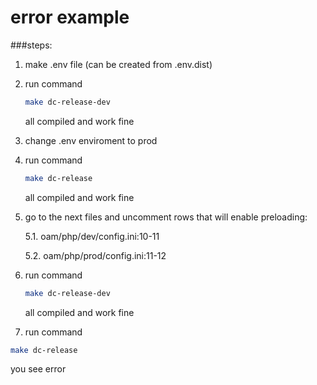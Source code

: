 # error example

###steps:
1. make .env file (can be created from .env.dist)
2. run command 
   ```bash
   make dc-release-dev
   ```
   all compiled and work fine

3. change .env enviroment to prod
4. run command
   ```bash
   make dc-release
   ```
   all compiled and work fine

5. go to the next files and uncomment rows that will enable preloading:

   5.1. oam/php/dev/config.ini:10-11
   
   5.2. oam/php/prod/config.ini:11-12

6. run command 
   ```bash
   make dc-release-dev
   ```
    all compiled and work fine
    
7. run command
  ```bash
  make dc-release
  ```
  you see error